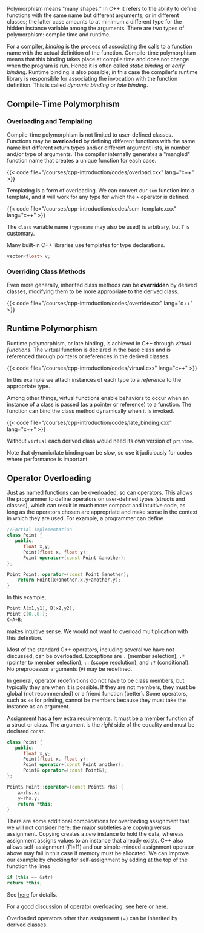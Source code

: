 Polymorphism means "many shapes."  In C++ it refers to the ability to define functions with the same name but different arguments, or in different classes; the latter case amounts to at minimum a different type for the hidden instance variable among the arguments.  There are two types of polymorphism: compile time and runtime.

For a compiler, _binding_ is the process of associating the calls to a function name with the actual definition of the function.  Compile-time polymorphism means that this binding takes place at compile time and does not change when the program is run.  Hence it is often called _static binding_ or _early binding_.  Runtime binding is also possible; in this case the compiler's runtime library is responsible for associating the invocation with the function definition.  This is called _dynamic binding_ or _late binding_. 

## Compile-Time Polymorphism

### Overloading and Templating

Compile-time polymorphism is not limited to user-defined classes.  Functions may be **overloaded** by defining different functions with the same name but different return types and/or different argument lists, in number and/or type of arguments.  The compiler internally generates a "mangled" function name that creates a unique function for each case.

{{< code file="/courses/cpp-introduction/codes/overload.cxx" lang="c++" >}}

Templating is a form of overloading.  We can convert our `sum` function into a template, and it will work for any type for which the `+` operator is defined.

{{< code file="/courses/cpp-introduction/codes/sum_template.cxx" lang="c++" >}}

The `class` variable name (`typename` may also be used) is arbitrary, but `T` is customary.

Many built-in C++ libraries use templates for type declarations.
```c++
vector<float> v;
```

### Overriding Class Methods

Even more generally, inherited class methods can be **overridden** by derived classes, modifying them to be more appropriate to the derived class. 

{{< code file="/courses/cpp-introduction/codes/override.cxx" lang="c++" >}}

## Runtime Polymorphism

Runtime polymorphism, or late binding, is achieved in C++ through _virtual functions_.  The virtual function is declared in the base class and is referenced through pointers or references in the derived classes.

{{< code file="/courses/cpp-introduction/codes/virtual.cxx" lang="c++" >}}

In this example we attach instances of each type to a _reference_ to the appropriate type.

Among other things, virtual functions enable behaviors to occur when an instance of a class is passed (as a pointer or reference) to a function.  The function can bind the class method dynamically when it is invoked.

{{< code file="/courses/cpp-introduction/codes/late_binding.cxx" lang="c++" >}}

Without `virtual` each derived class would need its own version of `printme`.

Note that dynamic/late binding can be slow, so use it judiciously for codes where performance is important.

## Operator Overloading

Just as named functions can be overloaded, so can operators.  This allows the programmer to define operators on user-defined types (structs and classes), which can result in much more compact and intuitive code, as long as the operators chosen are appropriate and make sense in the context in which they are used.  For example, a programmer can define
```c++
//Partial implementation
class Point {
   public:
      float x,y;
      Point(float x, float y);
      Point operator+(const Point &another);
};

Point Point::operator+(const Point &another);
    return Point(x+another.x,y+another.y);
}
```
In this example,
```c++
Point A(x1,y1), B(x2,y2); 
Point C(0.,0.);
C=A+B;
```
makes intuitive sense.  We would not want to overload multiplication with this definition.

Most of the standard C++ operators, including several we have not discussed, can be overloaded. Exceptions are `.` (member selection), `.*` (pointer to member selection), `::` (scope resolution), and `:?` (conditional).  No preprocessor arguments (`#`) may be redefined.

In general, operator redefinitions do not have to be class members, but typically they are when it is possible.  If they are not members, they must be global (not recommended) or a friend function (better).  Some operators, such as `<<` for printing, cannot be members because they must take the instance as an argument.

Assignment has a few extra requirements.  It must be a member function of a struct or class.  The argument is the _right_ side of the equality and must be declared `const`.  
```c++
class Point {
   public:
      float x,y;
      Point(float x, float y);
      Point operator+(const Point another);
      Point& operator=(const Point&);
};

Point& Point::operator=(const Point& rhs) {
    x=rhs.x;
    y=rhs.y;
    return *this;
}
```
There are some additional complications for overloading assignment that we will not consider here; the major subtleties are copying versus assignment.  Copying creates a _new_ instance to hold the data, whereas assignment assigns values to an instance that already exists. C++ also allows self-assignment (f1=f1) and our simple-minded assignment operator above may fail in this case if memory must be allocated.  We can improve our example by checking for self-assignment 
by adding at the top of the function the lines
```c++
if (this == &str)
return *this;
```
See [here](https://www.learncpp.com/cpp-tutorial/overloading-the-assignment-operator/) for details.

For a good discussion of operator overloading, see [here](https://docs.microsoft.com/en-us/cpp/cpp/operator-overloading?view=msvc-160) or [here](https://en.cppreference.com/w/cpp/language/operators).  

Overloaded operators other than assignment (=) can be inherited by derived classes.

